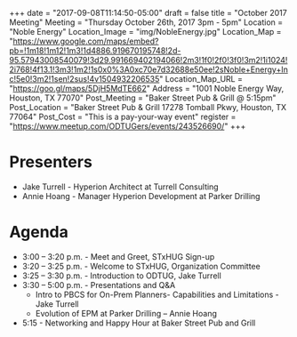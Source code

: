+++
date = "2017-09-08T11:14:50-05:00"
draft = false
title = "October 2017 Meeting"
Meeting = "Thursday October 26th, 2017 3pm - 5pm"
Location = "Noble Energy"
Location_Image = "img/NobleEnergy.jpg"
Location_Map = "https://www.google.com/maps/embed?pb=!1m18!1m12!1m3!1d4886.919670195748!2d-95.57943008540079!3d29.991669402194066!2m3!1f0!2f0!3f0!3m2!1i1024!2i768!4f13.1!3m3!1m2!1s0x0%3A0xc70e7d32688e50ee!2sNoble+Energy+Inc!5e0!3m2!1sen!2sus!4v1504932206535"
Location_Map_URL = "https://goo.gl/maps/5DjH5MdTE662"
Address = "1001 Noble Energy Way, Houston, TX 77070"
Post_Meeting = "Baker Street Pub & Grill @ 5:15pm"
Post_Location = "Baker Street Pub & Grill 17278 Tomball Pkwy, Houston, TX 77064"
Post_Cost = "This is a pay-your-way event"
register = "https://www.meetup.com/ODTUGers/events/243526690/"
+++

# Presenters
- Jake Turrell - Hyperion Architect at Turrell Consulting
- Annie Hoang - Manager Hyperion Development at Parker Drilling

# Agenda

- 3:00 – 3:20 p.m. - Meet and Greet, STxHUG Sign-up
- 3:20 – 3:25 p.m. - Welcome to STxHUG, Organization Committee 
- 3:25 – 3:30 p.m. - Introduction to ODTUG, Jake Turrell 
- 3:30 – 5:00 p.m. -  Presentations and Q&A
    - Intro to PBCS for On-Prem Planners- Capabilities and Limitations - Jake Turrell
    - Evolution of EPM at Parker Drilling –  Annie Hoang
- 5:15 - Networking and Happy Hour at Baker Street Pub and Grill

